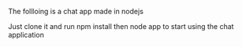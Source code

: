 The follloing is a chat app made in nodejs

Just clone it and run npm install then node app to start using the chat application

